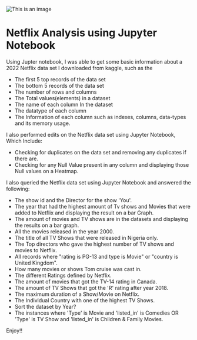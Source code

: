 ![This is an image](https://www.edigitalagency.com.au/wp-content/uploads/netflix-logo-png-large.png)
   # Netflix Analysis using Jupyter Notebook
Using Jupter notebook, I was able to get some basic information about a 2022 Netflix data set I downloaded from kaggle, such as the
   * The first 5 top records of the data set
   * The bottom 5 records of the data set
   * The number of rows and columns
   * The Total values(elements) in a dataset
   * The name of each column In the dataset
   * The datatype of each column
   * The Information of each column such as indexes, columns, data-types and its memory usage.

I also performed edits on the Netflix data set using Jupyter Notebook, Which Include: 
* Checking for duplicates on the data set and removing any duplicates if there are. 
* Checking for any Null Value present in any column and displaying those Null values on a Heatmap.

I also queried the Netflix data set using Jupyter Notebook and answered the following: 
* The show id and the Director for the show 'You'.
* The year that had the highest amount of Tv shows and Movies that were added to Netflix and displaying the result on a bar Graph.
* The amount of movies and TV shows are in the datasets and displaying the results on a bar graph.
* All the movies released in the year 2000.
* The title of all TV Shows that were released in Nigeria only.
* The Top directors who gave the highest number of TV shows and movies to Netflix.
* All records where "rating is PG-13 and type is Movie" or "country is United Kingdom".
* How many movies or shows Tom cruise was cast in.
* The different Ratings defined by Netflix.
* The amount of movies that got the TV-14 rating in Canada.
* The amount of TV Shows that got the 'R' rating after year 2018.
* The maximum duration of a Show/Movie on Netflix.
* The Individual Country with one of the highest TV Shows.
* Sort the dataset by Year?
* The instances where 'Type' is Movie and 'listed_in' is Comedies OR 'Type' is TV Show and 'listed_in' is Children & Family Movies.

Enjoy!!
